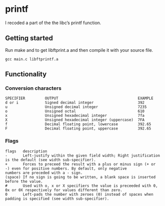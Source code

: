 # printf
I recoded a part of the the libc’s printf function.

## Getting started
Run make and to get libftprint.a and then compile it with your source file.
```
gcc main.c libftprintf.a
```

## Functionality
### Conversion characters
```
SPECIFIER         OUTPUT                                    EXAMPLE
d or i            Signed decimal integer                    392
u                 Unsigned decimal integer                  7235
o                 Unsigned octal                            610
x                 Unsigned hexadecimal integer              7fa
X                 Unsigned hexadecimal integer (uppercase)  7FA
f                 Decimal floating point, lowercase         392.65
F                 Decimal floating point, uppercase         392.65
```
### Flags
```
flags   description
-       Left-justify within the given field width; Right justification is the default (see width sub-specifier).
+       Forces to preceed the result with a plus or minus sign (+ or -) even for positive numbers. By default, only negative         numbers are preceded with a - sign.
(space) If no sign is going to be written, a blank space is inserted before the value.
#       Used with o, x or X specifiers the value is preceeded with 0, 0x or 0X respectively for values different than zero.
0       Left-pads the number with zeroes (0) instead of spaces when padding is specified (see width sub-specifier).
```
